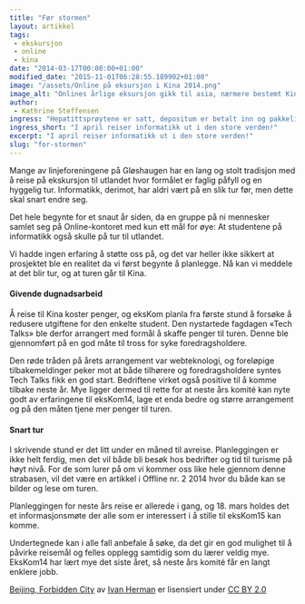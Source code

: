 ```yaml
---
title: "Før stormen"
layout: artikkel
tags: 
 - ekskursjon
 - online
 - kina
date: "2014-03-17T00:00:00+01:00"
modified_date: "2015-11-01T06:28:55.189902+01:00"
image: "/assets/Online på eksursjon i Kina 2014.png"
image_alt: "Onlines årlige eksursjon gikk til asia, nærmere bestemt Kina, i 2014."
author:
 - Kathrine Steffensen
ingress: "Hepatittsprøytene er satt, depositum er betalt inn og pakkelistene er nesten påbegynt. 30 informatikere skal snart på et 16 dager langt eventyr til det fjerne østen."
ingress_short: "I april reiser informatikk ut i den store verden!"
excerpt: "I april reiser informatikk ut i den store verden!"
slug: "for-stormen"
---
```

Mange av linjeforeningene på Gløshaugen har en lang og stolt tradisjon med å reise på ekskursjon til utlandet hvor formålet er faglig påfyll og en hyggelig tur. Informatikk, derimot, har aldri vært på en slik tur før, men dette skal snart endre seg.

Det hele begynte for et snaut år siden, da en gruppe på ni mennesker samlet seg på Online-kontoret med kun ett mål for øye: At studentene på informatikk også skulle på tur til utlandet.

Vi hadde ingen erfaring å støtte oss på, og det var heller ikke sikkert at prosjektet ble en realitet da vi først begynte å planlegge. Nå kan vi meddele at det blir tur, og at turen går til Kina.

#### Givende dugnadsarbeid
Å reise til Kina koster penger, og eksKom planla fra første stund å forsøke å redusere utgiftene for den enkelte student. Den nystartede fagdagen «Tech Talks» ble derfor arrangert med formål å skaffe penger til turen. Denne ble gjennomført på en god måte til tross for syke foredragsholdere. 

Den røde tråden på årets arrangement var webteknologi, og foreløpige tilbakemeldinger peker mot at både tilhørere og foredragsholdere syntes Tech Talks fikk en god start. Bedriftene virket også positive til å komme tilbake neste år. Mye ligger dermed til rette for at neste års komité kan nyte godt av erfaringene til eksKom14, lage et enda bedre og større arrangement og på den måten tjene mer penger til turen.

#### Snart tur
I skrivende stund er det litt under en måned til avreise. Planleggingen er ikke helt ferdig, men det vil både bli besøk hos bedrifter og tid til turisme på høyt nivå. For de som lurer på om vi kommer oss like hele gjennom denne strabasen, vil det være en artikkel i Offline nr. 2 2014 hvor du både kan se bilder og lese om turen.

Planleggingen for neste års reise er allerede i gang, og 18. mars holdes det et informasjonsmøte der alle som er interessert i å stille til eksKom15 kan komme. 

Undertegnede kan i alle fall anbefale å søke, da det gir en god mulighet til å påvirke reisemål og felles opplegg samtidig som du lærer veldig mye.  EksKom14 har lært mye det siste året, så neste års komité får en langt enklere jobb.

[Beijing, Forbidden City](http://www.flickr.com/photos/ivan_herman/10753739865/in/photolist-hogJd2-9hysMG-iykRy9-89TsPs-eeSNnq-gbGPtJ-89TsH7-hdsvTG-89Qdvv-iyfqnL-gAR4hA-bE8QWG-atnZGj-atoH17-bP3duM-atozHN-atm1kv-hdYAhR-gub6b7-hdBAU5-gucTEP-gub4iu-bA8u79-gue3B3-hdZPpZ-iynu6q-iynQWa-iynTeg-iykvbq-iynoo1-iykV1E-iynAkr-iynrws-iynMqf-c9U3M9-hhwVqE-8pGWgq-ezsnR2-hdYK3L-egzM2c-iyg3QY-iWR9BX-8tUv5h-ags29t-beP8fz-iWSyuc-b3rbGF-iWVgXm-9ygXYg-9yjXEQ-9yhXmQ/) av [Ivan Herman](http://www.flickr.com/photos/ivan_herman/) er lisensiert under [CC BY 2.0](http://creativecommons.org/licenses/by-nc-nd/2.0/deed.en)